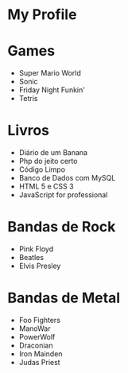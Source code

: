 # My Profile

# Games

* Super Mario World
* Sonic
* Friday Night Funkin'
* Tetris

# Livros

* Diário de um Banana
* Php do jeito certo 
* Código Limpo
* Banco de Dados com MySQL
* HTML 5 e CSS 3
* JavaScript for professional

# Bandas de Rock

* Pink Floyd
* Beatles
* Elvis Presley

# Bandas de Metal

* Foo Fighters
* ManoWar
* PowerWolf
* Draconian
* Iron Mainden
* Judas Priest
